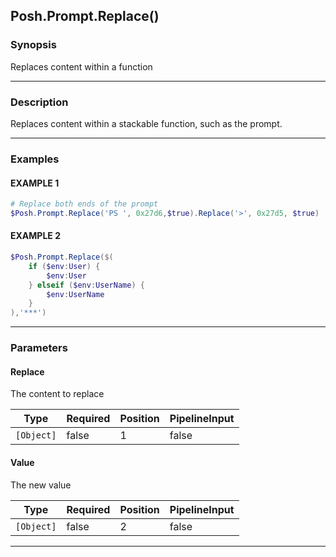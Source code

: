 Posh.Prompt.Replace()
---------------------




### Synopsis
Replaces content within a function



---


### Description

Replaces content within a stackable function, such as the prompt.



---


### Examples
#### EXAMPLE 1
```PowerShell
# Replace both ends of the prompt
$Posh.Prompt.Replace('PS ', 0x27d6,$true).Replace('>', 0x27d5, $true)
```

#### EXAMPLE 2
```PowerShell
$Posh.Prompt.Replace($(
    if ($env:User) {
        $env:User
    } elseif ($env:UserName) {
        $env:UserName
    }
),'***')
```



---


### Parameters
#### **Replace**

The content to replace






|Type      |Required|Position|PipelineInput|
|----------|--------|--------|-------------|
|`[Object]`|false   |1       |false        |



#### **Value**

The new value






|Type      |Required|Position|PipelineInput|
|----------|--------|--------|-------------|
|`[Object]`|false   |2       |false        |





---
